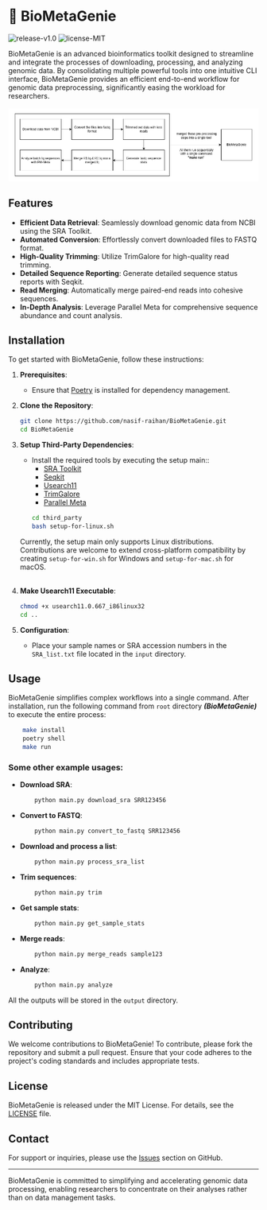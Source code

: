 # 🧬 BioMetaGenie
![release-v1.0](https://img.shields.io/badge/release-v1.0-brightgreen)
![license-MIT](https://img.shields.io/badge/license-MIT-blue)


BioMetaGenie is an advanced bioinformatics toolkit designed to streamline and integrate the processes of downloading, 
processing, and analyzing genomic data. By consolidating multiple powerful tools into one intuitive CLI interface, 
BioMetaGenie provides an efficient end-to-end workflow for genomic data preprocessing, significantly easing 
the workload for researchers.
<br><br>
![summary](./input/biometagenie.png)

## Features

- **Efficient Data Retrieval**: Seamlessly download genomic data from NCBI using the SRA Toolkit.
- **Automated Conversion**: Effortlessly convert downloaded files to FASTQ format.
- **High-Quality Trimming**: Utilize TrimGalore for high-quality read trimming.
- **Detailed Sequence Reporting**: Generate detailed sequence status reports with Seqkit.
- **Read Merging**: Automatically merge paired-end reads into cohesive sequences.
- **In-Depth Analysis**: Leverage Parallel Meta for comprehensive sequence abundance and count analysis.

## Installation

To get started with BioMetaGenie, follow these instructions:

1. **Prerequisites**:
   - Ensure that [Poetry](https://python-poetry.org/docs/#installation) is installed for dependency management.

2. **Clone the Repository**:
   ```bash
   git clone https://github.com/nasif-raihan/BioMetaGenie.git
   cd BioMetaGenie
   ```

3. **Setup Third-Party Dependencies**:
   - Install the required tools by executing the setup main::
     - [SRA Toolkit](https://github.com/ncbi/sra-tools/wiki/02.-Installing-SRA-Toolkit)
     - [Seqkit](https://bioinf.shenwei.me/seqkit/download/)
     - [Usearch11](https://www.drive5.com/usearch/download.html)
     - [TrimGalore](https://github.com/FelixKrueger/TrimGalore)
     - [Parallel Meta](https://github.com/qdu-bioinfo/parallel-meta-suite)
     ```bash
     cd third_party
     bash setup-for-linux.sh
     ```
    Currently, the setup main only supports Linux distributions. Contributions are welcome to extend cross-platform 
    compatibility by creating `setup-for-win.sh` for Windows and `setup-for-mac.sh` for macOS. <br><br>
4. **Make Usearch11 Executable**:
   ```bash
   chmod +x usearch11.0.667_i86linux32
   cd ..
   ```

5. **Configuration**:
   - Place your sample names or SRA accession numbers in the `SRA_list.txt` file located in the `input` directory.

## Usage

BioMetaGenie simplifies complex workflows into a single command. 
After installation, run the following command from `root` directory _**(BioMetaGenie)**_ to execute the entire process:

```bash
    make install
    poetry shell
    make run
```

### Some other example usages:
- **Download SRA**: 
    ```bash
        python main.py download_sra SRR123456
    ```
- **Convert to FASTQ**: 
    ```bash
        python main.py convert_to_fastq SRR123456
    ```
- **Download and process a list**: 
    ```bash
        python main.py process_sra_list
    ```
- **Trim sequences**: 
    ```bash
        python main.py trim
    ```
- **Get sample stats**: 
    ```bash
        python main.py get_sample_stats
    ```
- **Merge reads**: 
    ```bash
        python main.py merge_reads sample123
    ```
- **Analyze**: 
    ```bash
        python main.py analyze
    ```

All the outputs will be stored in the `output` directory.

## Contributing

We welcome contributions to BioMetaGenie! To contribute, please fork the repository and submit a pull request. Ensure that your code adheres to the project's coding standards and includes appropriate tests.

## License

BioMetaGenie is released under the MIT License. For details, see the [LICENSE](LICENSE) file.

## Contact

For support or inquiries, please use the [Issues](https://github.com/nasif-raihan/BioMetaGenie/issues) section on GitHub.

---

BioMetaGenie is committed to simplifying and accelerating genomic data processing, enabling researchers to concentrate on their analyses rather than on data management tasks.

